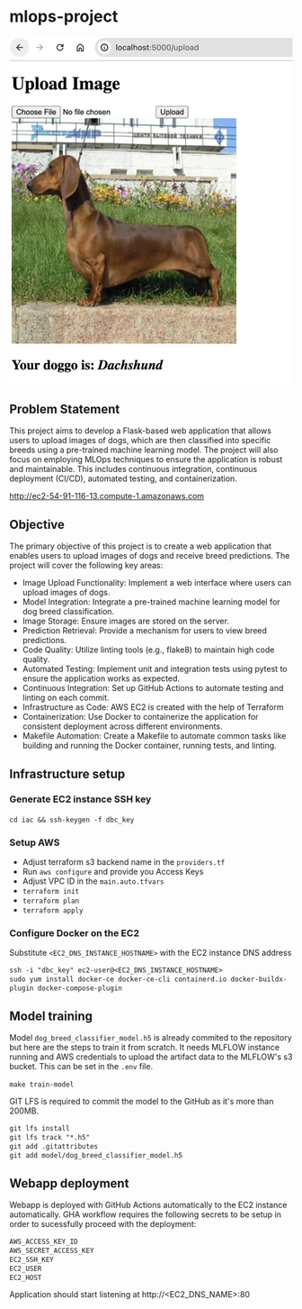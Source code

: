 # mlops-project

![alt text](intro.png "Dog Breed Classifier")

## Problem Statement
This project aims to develop a Flask-based web application that allows users to upload images of dogs, which are then classified into specific breeds using a pre-trained machine learning model. The project will also focus on employing MLOps techniques to ensure the application is robust and maintainable. This includes continuous integration, continuous deployment (CI/CD), automated testing, and containerization.

http://ec2-54-91-116-13.compute-1.amazonaws.com

## Objective
The primary objective of this project is to create a web application that enables users to upload images of dogs and receive breed predictions. The project will cover the following key areas:
- Image Upload Functionality: Implement a web interface where users can upload images of dogs.
- Model Integration: Integrate a pre-trained machine learning model for dog breed classification.
- Image Storage: Ensure images are stored on the server.
- Prediction Retrieval: Provide a mechanism for users to view breed predictions.
- Code Quality: Utilize linting tools (e.g., flake8) to maintain high code quality.
- Automated Testing: Implement unit and integration tests using pytest to ensure the application works as expected.
- Continuous Integration: Set up GitHub Actions to automate testing and linting on each commit.
- Infrastructure as Code: AWS EC2 is created with the help of Terraform
- Containerization: Use Docker to containerize the application for consistent deployment across different environments.
- Makefile Automation: Create a Makefile to automate common tasks like building and running the Docker container, running tests, and linting.

## Infrastructure setup

### Generate EC2 instance SSH key
`cd iac && ssh-keygen -f dbc_key`

### Setup AWS
- Adjust terraform s3 backend name in the `providers.tf`
- Run `aws configure` and provide you Access Keys
- Adjust VPC ID in the `main.auto.tfvars`
- `terraform init`
- `terraform plan`
- `terraform apply`

### Configure Docker on the EC2
Substitute `<EC2_DNS_INSTANCE_HOSTNAME>` with the EC2 instance DNS address
```
ssh -i "dbc_key" ec2-user@<EC2_DNS_INSTANCE_HOSTNAME>
sudo yum install docker-ce docker-ce-cli containerd.io docker-buildx-plugin docker-compose-plugin
```

## Model training
Model `dog_breed_classifier_model.h5` is already commited to the repository but here are the steps to train it from scratch.
It needs MLFLOW instance running and AWS credentials to upload the artifact data to the MLFLOW's s3 bucket. This can be set in the `.env` file.

`make train-model`

GIT LFS is required to commit the model to the GitHub as it's more than 200MB.
```
git lfs install
git lfs track "*.h5"
git add .gitattributes
git add model/dog_breed_classifier_model.h5
```

## Webapp deployment
Webapp is deployed with GitHub Actions automatically to the EC2 instance automatically. GHA workflow requires the following secrets to be setup in order to sucessfully proceed with the deployment:

```
AWS_ACCESS_KEY_ID
AWS_SECRET_ACCESS_KEY
EC2_SSH_KEY
EC2_USER
EC2_HOST
```

Application should start listening at http://<EC2_DNS_NAME>:80
